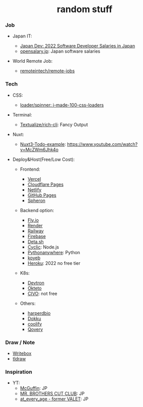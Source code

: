 <h1 align="center">random stuff</h1>

### Job

- Japan IT:
  - [Japan Dev: 2022 Software Developer Salaries in Japan](https://japan-dev.com/blog/software-developer-salaries-in-japan-the-ultimate-guide)
  - [opensalary.jp](https://opensalary.jp/en/): Japan software salaries

- World Remote Job:
  - [remoteintech/remote-jobs](https://github.com/remoteintech/remote-jobs)

### Tech
- CSS:
  - [loader/spinner: i-made-100-css-loaders](https://dev.to/afif/i-made-100-css-loaders-for-your-next-project-4eje)

- Terminal:
  - [Textualize/rich-cli](https://github.com/Textualize/rich-cli): Fancy Output

- Nuxt:
  - [Nuxt3-Todo-example](https://github.com/Eckhardt-D/nuxt3-todo): https://www.youtube.com/watch?v=McZWm6Jhk4o

- Deploy&Host(Free/Low Cost):
  - Frontend:
      - [Vercel](https://vercel.com/pricing)
      - [Cloudflare Pages](https://pages.cloudflare.com/)
      - [Netlify](https://www.netlify.com/)
      - [GitHub Pages](https://pages.github.com/)
      - [Spheron](https://spheron.network/)

  - Backend option:
      - [Fly.io](https://twitter.com/flydotio)
      - [Render](https://twitter.com/render)
      - [Railway](https://railway.app/)
      - [Firebase](https://firebase.google.com/)
      - [Deta.sh](https://www.deta.sh/)
      - [Cyclic](https://app.cyclic.sh/#/): Node.js
      - [Pythonanywhere](https://www.pythonanywhere.com/): Python
      - [koyeb](https://twitter.com/gokoyeb)
      - [Heroku](https://www.heroku.com/): 2022 no free tier

  - K8s:
      - [Devtron](https://docs.devtron.ai/)
      - [Okteto](https://www.okteto.com/)
      - [CIVO](https://www.civo.com/pricing): not free

  - Others:
      - [harperdbio](https://twitter.com/harperdbio)
      - [Dokku](https://github.com/dokku/dokku)
      - [coolify](https://github.com/coollabsio/coolify)
      - [Qovery](https://twitter.com/Qovery_)
      
### Draw / Note
- [Writebox](https://write-box.appspot.com/)
- [tldraw](https://www.tldraw.com/)

### Inspiration
- YT:
  - [McGuffin](https://www.youtube.com/c/McGuffin2017): JP
  - [MR. BROTHERS CUT CLUB](https://www.youtube.com/channel/UCGSHIR8a0qYGgIoWSGxtwrA): JP
  - [at_every_age - former VALET](https://www.youtube.com/channel/UC6EtW_X-KuqUgKTDsVjkz7Q): JP
